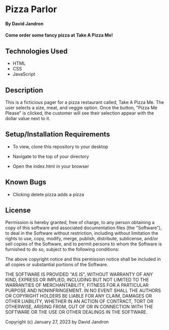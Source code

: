 # Pizza Parlor

#### By David Jandron

#### Come order some fancy pizza at Take A Pizza Me!

## Technologies Used

* HTML
* CSS
* JavaScript

## Description

This is a ficticious pager for a pizza restaurant called, Take A Pizza Me.  The user selects a size, meat, and veggie option. Once the button, "Pizza Me Please" is clicked, the customer will see their selection appear with the dollar value next to it. 

## Setup/Installation Requirements

* To view, clone this repository to your desktop

* Navigate to the top of your directory

* Open the index.html in your browser


## Known Bugs

* Clicking delete pizza adds a pizza

## License

Permission is hereby granted, free of charge, to any person obtaining a copy
of this software and associated documentation files (the "Software"), to deal
in the Software without restriction, including without limitation the rights
to use, copy, modify, merge, publish, distribute, sublicense, and/or sell
copies of the Software, and to permit persons to whom the Software is
furnished to do so, subject to the following conditions:

The above copyright notice and this permission notice shall be included in all
copies or substantial portions of the Software.

THE SOFTWARE IS PROVIDED "AS IS", WITHOUT WARRANTY OF ANY KIND, EXPRESS OR
IMPLIED, INCLUDING BUT NOT LIMITED TO THE WARRANTIES OF MERCHANTABILITY,
FITNESS FOR A PARTICULAR PURPOSE AND NONINFRINGEMENT. IN NO EVENT SHALL THE
AUTHORS OR COPYRIGHT HOLDERS BE LIABLE FOR ANY CLAIM, DAMAGES OR OTHER
LIABILITY, WHETHER IN AN ACTION OF CONTRACT, TORT OR OTHERWISE, ARISING FROM,
OUT OF OR IN CONNECTION WITH THE SOFTWARE OR THE USE OR OTHER DEALINGS IN THE
SOFTWARE.



Copyright (c) January 27, 2023 by David Jandron
